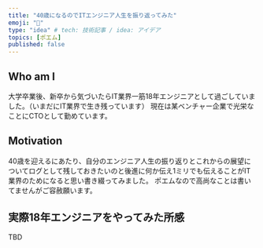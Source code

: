 ```yaml
---
title: "40歳になるのでITエンジニア人生を振り返ってみた"
emoji: "🔖"
type: "idea" # tech: 技術記事 / idea: アイデア
topics: [ポエム]
published: false
---
```


## Who am I

大学卒業後、新卒から気づいたらIT業界一筋18年エンジニアとして過ごしていました。（いまだにIT業界で生き残っています）
現在は某ベンチャー企業で光栄なことにCTOとして勤めています。

## Motivation

40歳を迎えるにあたり、自分のエンジニア人生の振り返りとこれからの展望についてログとして残しておきたいのと後進に何か伝え1ミリでも伝えることがIT業界のためになると思い書き綴ってみました。
ポエムなので高尚なことは書いてませんがご容赦願います。

## 実際18年エンジニアをやってみた所感

TBD


